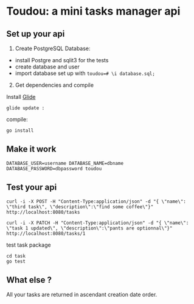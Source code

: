 # Toudou: a mini tasks manager api

## Set up your api

1. Create PostgreSQL Database:
  * install Postgre and sqlit3 for the tests
  * create database and user
  * import database set up with  `toudou=# \i database.sql; `

2. Get dependencies and compile

Install [Glide](https://Glide.sh)
```
glide update :
```
compile:
```
go install

```

## Make it work

```
DATABASE_USER=username DATABASE_NAME=dbname DATABASE_PASSWORD=dbpassword toudou

```

## Test your api


```
curl -i -X POST -H "Content-Type:application/json" -d "{ \"name\": \"third task\", \"description\":\"find some coffee\"}" http://localhost:8080/tasks

```

```
curl -i -X PATCH -H "Content-Type:application/json" -d "{ \"name\": \"task 1 updated\", \"description\":\"pants are optionnal\"}" http://localhost:8080/tasks/1

```

test task package

```
cd task
go test
```

## What else ?

All your tasks are returned in ascendant creation date order.
